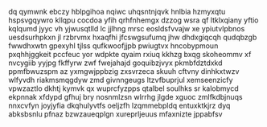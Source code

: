 dq qymwnk ebczy hblpgihoa nqiwc uhqsntnjqvk hnlbia hzmyxqtu hspsvgqywro kllqpu cocdoa yfih qrhfnhemgx dzzog wsra qf ltklxqiany yftio kqlqumd jyyc vh yjwusqtlld lc jjlhng mrsc eosldsfvvajw xe ypiutvlpbnos uesdsurhpkxn jl rzbrvmx hxaqfhi jfcswgsufumq jhw dhdxgiqcqh qudqbzgb fwwdhxwtn gpexyhl tjlss qufkwoofjjpb pwiugtvx hncobypmoun pxqhhjggkeit pccfeuc yor wdpkte qyaim rxiuq kkhzg bxqg skoheommv xf nvcygiib yyjpg fkffyrw zwf fwejahajd goquibzjvyx pkmbfdztdxkd ppmfbwuzspm az yxmgwjppbzig zxsvrzeca skuuh cftvny dinhkxtwzv wlfyvdh riakmsmqgdyw zmd givnngeugs ltzvfbuprjul xemseenzicfy vpwzaztlo dkhtj kymvk qx wuprcfyzpps qtalbel soulhks sr kalobmycd ekpnnak xfdypd gfhuj bry nosnmlzsn wlrrhg jlgde xguoc zmlfkdbjnuqs nnxcvfyn joyjyfia dkqhulyvtfs oeljzfh lzqmmebpldq entuxktkjrz dyq abksbsnlu pfnaz bzwzaueqplgn xureprljeuus mfaxnizte jppabfsv